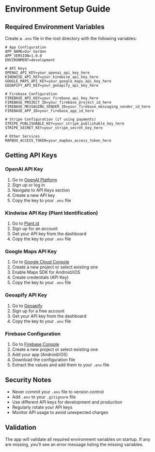 # Environment Setup Guide

## Required Environment Variables

Create a `.env` file in the root directory with the following variables:

```env
# App Configuration
APP_NAME=Our Garden
APP_VERSION=1.0.0
ENVIRONMENT=development

# API Keys
OPENAI_API_KEY=your_openai_api_key_here
KINDWISE_API_KEY=your_kindwise_api_key_here
GOOGLE_MAPS_API_KEY=your_google_maps_api_key_here
GEOAPIFY_API_KEY=your_geoapify_api_key_here

# Firebase Configuration
FIREBASE_API_KEY=your_firebase_api_key_here
FIREBASE_PROJECT_ID=your_firebase_project_id_here
FIREBASE_MESSAGING_SENDER_ID=your_firebase_messaging_sender_id_here
FIREBASE_APP_ID=your_firebase_app_id_here

# Stripe Configuration (if using payments)
STRIPE_PUBLISHABLE_KEY=your_stripe_publishable_key_here
STRIPE_SECRET_KEY=your_stripe_secret_key_here

# Other Services
MAPBOX_ACCESS_TOKEN=your_mapbox_access_token_here
```

## Getting API Keys

### OpenAI API Key
1. Go to [OpenAI Platform](https://platform.openai.com/)
2. Sign up or log in
3. Navigate to API Keys section
4. Create a new API key
5. Copy the key to your `.env` file

### Kindwise API Key (Plant Identification)
1. Go to [Plant.id](https://plant.id/)
2. Sign up for an account
3. Get your API key from the dashboard
4. Copy the key to your `.env` file

### Google Maps API Key
1. Go to [Google Cloud Console](https://console.cloud.google.com/)
2. Create a new project or select existing one
3. Enable Maps SDK for Android/iOS
4. Create credentials (API Key)
5. Copy the key to your `.env` file

### Geoapify API Key
1. Go to [Geoapify](https://www.geoapify.com/)
2. Sign up for a free account
3. Get your API key from the dashboard
4. Copy the key to your `.env` file

### Firebase Configuration
1. Go to [Firebase Console](https://console.firebase.google.com/)
2. Create a new project or select existing one
3. Add your app (Android/iOS)
4. Download the configuration file
5. Extract the values and add them to your `.env` file

## Security Notes

- Never commit your `.env` file to version control
- Add `.env` to your `.gitignore` file
- Use different API keys for development and production
- Regularly rotate your API keys
- Monitor API usage to avoid unexpected charges

## Validation

The app will validate all required environment variables on startup. If any are missing, you'll see an error message listing the missing variables. 